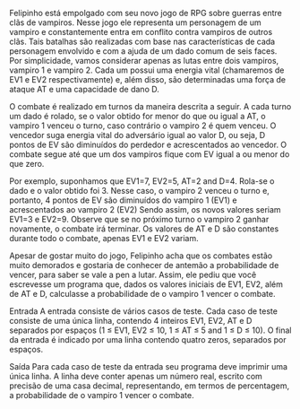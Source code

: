 Felipinho está empolgado com seu novo jogo de RPG sobre guerras entre clãs de vampiros. Nesse jogo ele representa um personagem de um vampiro e constantemente entra em conflito contra vampiros de outros clãs. Tais batalhas são realizadas com base nas características de cada personagem envolvido e com a ajuda de um dado comum de seis faces. Por simplicidade, vamos considerar apenas as lutas entre dois vampiros, vampiro 1 e vampiro 2. Cada um possui uma energia vital (chamaremos de EV1 e EV2 respectivamente) e, além disso, são determinadas uma força de ataque AT e uma capacidade de dano D.

O combate é realizado em turnos da maneira descrita a seguir. A cada turno um dado é rolado, se o valor obtido for menor do que ou igual a AT, o vampiro 1 venceu o turno, caso contrário o vampiro 2 é quem venceu. O vencedor suga energia vital do adversário igual ao valor D, ou seja, D pontos de EV são diminuídos do perdedor e acrescentados ao vencedor. O combate segue até que um dos vampiros fique com EV igual a ou menor do que zero.

Por exemplo, suponhamos que EV1=7, EV2=5, AT=2 and D=4. Rola-se o dado e o valor obtido foi 3. Nesse caso, o vampiro 2 venceu o turno e, portanto, 4 pontos de EV são diminuídos do vampiro 1 (EV1) e acrescentados ao vampiro 2 (EV2) Sendo assim, os novos valores seriam EV1=3 e EV2=9. Observe que se no próximo turno o vampiro 2 ganhar novamente, o combate irá terminar. Os valores de AT e D são constantes durante todo o combate, apenas EV1 e EV2 variam.

Apesar de gostar muito do jogo, Felipinho acha que os combates estão muito demorados e gostaria de conhecer de antemão a probabilidade de vencer, para saber se vale a pen a lutar. Assim, ele pediu que você escrevesse um programa que, dados os valores iniciais de EV1, EV2, além de AT e D, calculasse a probabilidade de o vampiro 1 vencer o combate.

Entrada
A entrada consiste de vários casos de teste. Cada caso de teste consiste de uma única linha, contendo 4 inteiros EV1, EV2, AT e D separados por espaços (1 ≤ EV1, EV2 ≤ 10, 1 ≤ AT ≤ 5 and 1 ≤ D ≤ 10). O final da entrada é indicado por uma linha contendo quatro zeros, separados por espaços.

Saída
Para cada caso de teste da entrada seu programa deve imprimir uma única linha. A linha deve conter apenas um número real, escrito com precisão de uma casa decimal, representando, em termos de percentagem, a probabilidade de o vampiro 1 vencer o combate.